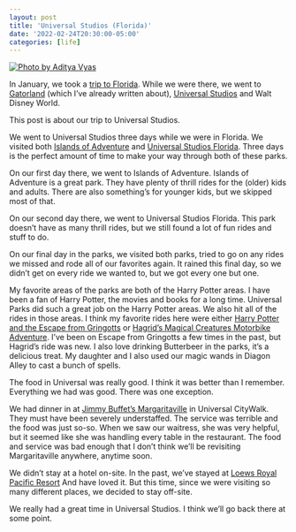 ```yaml
---
layout: post
title: 'Universal Studios (Florida)'
date: '2022-02-24T20:30:00-05:00'
categories: [life]
---
```


[![Photo by Aditya Vyas](https://images.unsplash.com/photo-1618945372420-2470ece5277c?ixlib=rb-1.2.1&ixid=MnwxMjA3fDB8MHxwaG90by1wYWdlfHx8fGVufDB8fHx8&auto=format&fit=crop&w=2340&q=80)](https://unsplash.com/photos/HCKVHAEbkus)

In January, we took a [trip to Florida](/2022/02/04/trip-to-florida/). While we were there, we went to [Gatorland](/2022/02/11/gatorland/) (which I’ve already written about), [Universal Studios](https://www.universalorlando.com/) and Walt Disney World. 

This post is about our trip to Universal Studios. 

We went to Universal Studios three days while we were in Florida. We visited both [Islands of Adventure](https://www.universalorlando.com/web/en/us/theme-parks/islands-of-adventure) and [Universal Studios Florida](https://www.universalorlando.com/web/en/us/theme-parks/universal-studios-florida). Three days is the perfect amount of time to make your way through both of these parks. 

On our first day there, we went to Islands of Adventure. Islands of Adventure is a great park. They have plenty of thrill rides for the (older) kids and adults. There are also something’s for younger kids, but we skipped most of that. 

On our second day there, we went to Universal Studios Florida. This park doesn’t have as many thrill rides, but we still found a lot of fun rides and stuff to do. 

On our final day in the parks, we visited both parks, tried to go on any rides we missed and rode all of our favorites again. It rained this final day, so we didn’t get on every ride we wanted to, but we got every one but one. 

My favorite areas of the parks are both of the Harry Potter areas. I have been a fan of Harry Potter, the movies and books for a long time. Universal Parks did such a great job on the Harry Potter areas. We also hit all of the rides in those areas. I think my favorite rides here were either [Harry Potter and the Escape from Gringotts](https://www.universalorlando.com/web/en/us/things-to-do/rides-attractions/harry-potter-and-the-escape-from-gringotts) or [Hagrid’s Magical Creatures Motorbike Adventure](https://www.universalorlando.com/web/en/us/things-to-do/rides-attractions/hagrids-magical-creatures-motorbike-adventure). I’ve been on Escape from Gringotts a few times in the past, but Hagrid’s ride was new. I also love drinking Butterbeer in the parks, it’s a delicious treat. My daughter and I also used our magic wands in Diagon Alley to cast a bunch of spells. 

The food in Universal was really good. I think it was better than I remember. Everything we had was good. There was one exception. 

We had dinner in at [Jimmy Buffet’s Margaritaville](https://www.margaritavilleorlando.com) in Universal CityWalk. They must have been severely understaffed. The service was terrible and the food was just so-so. When we saw our waitress, she was very helpful, but it seemed like she was handling every table in the restaurant. The food and service was bad enough that I don’t think we’ll be revisiting Margaritaville anywhere, anytime soon. 

We didn’t stay at a hotel on-site. In the past, we’ve stayed at  [Loews Royal Pacific Resort](https://www.loewshotels.com/royal-pacific-resort) And have loved it. But this time, since we were visiting so many different places, we decided to stay off-site. 

We really had a great time in Universal Studios. I think we’ll go back there at some point. 
